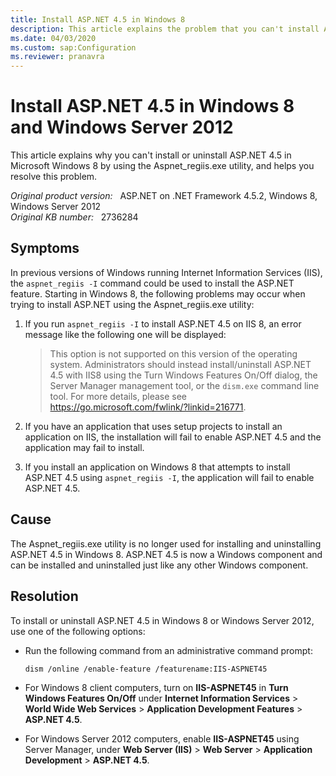 ```yaml
---
title: Install ASP.NET 4.5 in Windows 8
description: This article explains the problem that you can't install ASP.NET feature by using Aspnet_regiis.exe. It also provides a resolution to install/uninstall ASP.NET in Windows 8 and Windows Server 2012.
ms.date: 04/03/2020
ms.custom: sap:Configuration
ms.reviewer: pranavra
---
```

# Install ASP.NET 4.5 in Windows 8 and Windows Server 2012

This article explains why you can't install or uninstall ASP.NET 4.5 in Microsoft Windows 8 by using the Aspnet_regiis.exe utility, and helps you resolve this problem.

_Original product version:_ &nbsp; ASP.NET on .NET Framework 4.5.2, Windows 8, Windows Server 2012  
_Original KB number:_ &nbsp; 2736284

## Symptoms

In previous versions of Windows running Internet Information Services (IIS), the `aspnet_regiis -I` command could be used to install the ASP.NET feature. Starting in Windows 8, the following problems may occur when trying to install ASP.NET using the Aspnet_regiis.exe utility:

1. If you run `aspnet_regiis -I`  to install ASP.NET 4.5 on IIS 8, an error message like the following one will be displayed:

    > This option is not supported on this version of the operating system. Administrators should instead install/uninstall ASP.NET 4.5 with IIS8 using the Turn Windows Features On/Off dialog, the Server Manager management tool, or the `dism.exe` command line tool. For more details, please see https://go.microsoft.com/fwlink/?linkid=216771.

2. If you have an application that uses setup projects to install an application on IIS, the installation will fail to enable ASP.NET 4.5 and the application may fail to install.
3. If you install an application on Windows 8 that attempts to install ASP.NET 4.5 using `aspnet_regiis -I`, the application will fail to enable ASP.NET 4.5.

## Cause

The Aspnet_regiis.exe utility is no longer used for installing and uninstalling ASP.NET 4.5 in Windows 8. ASP.NET 4.5 is now a Windows component and can be installed and uninstalled just like any other Windows component.

## Resolution

To install or uninstall ASP.NET 4.5 in Windows 8 or Windows Server 2012, use one of the following options:

- Run the following command from an administrative command prompt:

    ```console
    dism /online /enable-feature /featurename:IIS-ASPNET45
    ```

- For Windows 8 client computers, turn on **IIS-ASPNET45** in **Turn Windows Features On/Off** under **Internet Information Services** > **World Wide Web Services** > **Application Development Features** > **ASP.NET 4.5**.
- For Windows Server 2012 computers, enable **IIS-ASPNET45** using Server Manager, under **Web Server (IIS)** > **Web Server** > **Application Development** > **ASP.NET 4.5**.
